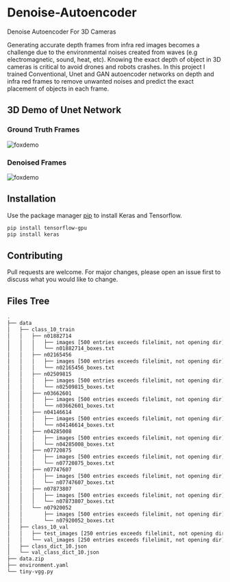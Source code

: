 # Denoise-Autoencoder
Denoise Autoencoder For 3D Cameras

Generating accurate depth frames from infra red images becomes a challenge due to the environmental noises created from waves (e.g electromagnetic, sound, heat, etc).
Knowing the exact depth of object in 3D cameras is critical to avoid drones and robots crashes.
In this project I trained Conventional, Unet and GAN autoencoder networks on depth and infra red frames to remove unwanted noises and predict the exact placement of objects in each frame.

## 3D Demo of Unet Network

### Ground Truth Frames

![foxdemo](https://github.com/nohayassin/RealSense-ML/blob/master/GAN/3D%20pure-%20100%20epochs%20-%20strides%20200%20-%20erosion%202%20-%20Binary%20-%20NO%20IR.gif)

### Denoised Frames

![foxdemo](https://github.com/nohayassin/RealSense-ML/blob/master/GAN/3D%20denoised-%20100%20epochs%20-%20strides%20200%20-%20erosion%202%20-%20Binary%20-%20NO%20IR.gif)


## Installation

Use the package manager [pip](https://pip.pypa.io/en/stable/) to install Keras and Tensorflow.

```bash
pip install tensorflow-gpu
pip install keras
```

## Contributing
Pull requests are welcome. For major changes, please open an issue first to discuss what you would like to change.

## Files Tree
```bash
.
├── data
│   ├── class_10_train
│   │   ├── n01882714
│   │   │   ├── images [500 entries exceeds filelimit, not opening dir]
│   │   │   └── n01882714_boxes.txt
│   │   ├── n02165456
│   │   │   ├── images [500 entries exceeds filelimit, not opening dir]
│   │   │   └── n02165456_boxes.txt
│   │   ├── n02509815
│   │   │   ├── images [500 entries exceeds filelimit, not opening dir]
│   │   │   └── n02509815_boxes.txt
│   │   ├── n03662601
│   │   │   ├── images [500 entries exceeds filelimit, not opening dir]
│   │   │   └── n03662601_boxes.txt
│   │   ├── n04146614
│   │   │   ├── images [500 entries exceeds filelimit, not opening dir]
│   │   │   └── n04146614_boxes.txt
│   │   ├── n04285008
│   │   │   ├── images [500 entries exceeds filelimit, not opening dir]
│   │   │   └── n04285008_boxes.txt
│   │   ├── n07720875
│   │   │   ├── images [500 entries exceeds filelimit, not opening dir]
│   │   │   └── n07720875_boxes.txt
│   │   ├── n07747607
│   │   │   ├── images [500 entries exceeds filelimit, not opening dir]
│   │   │   └── n07747607_boxes.txt
│   │   ├── n07873807
│   │   │   ├── images [500 entries exceeds filelimit, not opening dir]
│   │   │   └── n07873807_boxes.txt
│   │   └── n07920052
│   │       ├── images [500 entries exceeds filelimit, not opening dir]
│   │       └── n07920052_boxes.txt
│   ├── class_10_val
│   │   ├── test_images [250 entries exceeds filelimit, not opening dir]
│   │   └── val_images [250 entries exceeds filelimit, not opening dir]
│   ├── class_dict_10.json
│   └── val_class_dict_10.json
├── data.zip
├── environment.yaml
└── tiny-vgg.py
```
